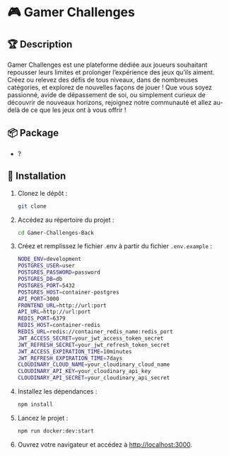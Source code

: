 # 🎮 Gamer Challenges

## 🏆 Description

Gamer Challenges est une plateforme dédiée aux joueurs souhaitant repousser leurs limites et prolonger l’expérience des jeux qu’ils aiment. Créez ou relevez des défis de tous niveaux, dans de nombreuses catégories, et explorez de nouvelles façons de jouer ! Que vous soyez passionné, avide de dépassement de soi, ou simplement curieux de découvrir de nouveaux horizons, rejoignez notre communauté et allez au-delà de ce que les jeux ont à vous offrir !

## 📦 Package

- ?

## 🚀 Installation

1. Clonez le dépôt :

   ```bash
   git clone
   ```

2. Accédez au répertoire du projet :

   ```bash
   cd Gamer-Challenges-Back
   ```

3. Créez et remplissez le fichier .env à partir du fichier ```.env.example``` :

   ```bash
   NODE_ENV=development
   POSTGRES_USER=user
   POSTGRES_PASSWORD=password
   POSTGRES_DB=db
   POSTGRES_PORT=5432
   POSTGRES_HOST=container-postgres
   API_PORT=3000
   FRONTEND_URL=http://url:port
   API_URL=http://url:port
   REDIS_PORT=6379
   REDIS_HOST=container-redis
   REDIS_URL=redis://container_redis_name:redis_port
   JWT_ACCESS_SECRET=your_jwt_access_token_secret
   JWT_REFRESH_SECRET=your_jwt_refresh_token_secret
   JWT_ACCESS_EXPIRATION_TIME=10minutes
   JWT_REFRESH_EXPIRATION_TIME=7days
   CLOUDINARY_CLOUD_NAME=your_cloudinary_cloud_name
   CLOUDINARY_API_KEY=your_cloudinary_api_key
   CLOUDINARY_API_SECRET=your_cloudinary_api_secret
   ```

4. Installez les dépendances :

   ```bash
   npm install
   ```

5. Lancez le projet :

   ```bash
   npm run docker:dev:start
   ```

6. Ouvrez votre navigateur et accédez à <http://localhost:3000>.
